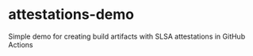 # attestations-demo
Simple demo for creating build artifacts with SLSA attestations in GitHub Actions

